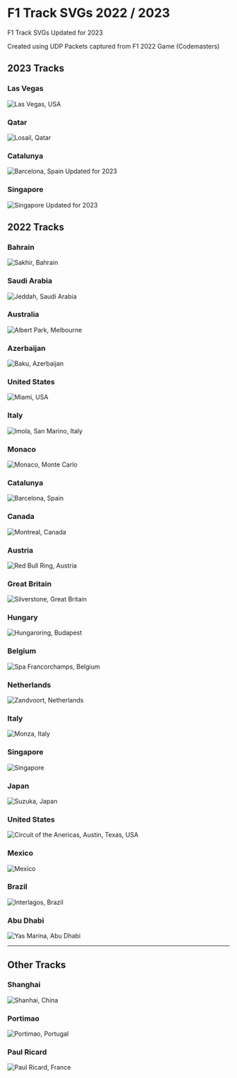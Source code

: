 # F1 Track SVGs 2022 / 2023

F1 Track SVGs
Updated for 2023

Created using UDP Packets captured from F1 2022 Game (Codemasters)

## 2023 Tracks
### Las Vegas
![Las Vegas, USA](Las%20Vegas.svg "Las Vegas United States SVG")

### Qatar
![Losail, Qatar](Losail.svg "Losail Qatar SVG")

### Catalunya
![Barcelona, Spain Updated for 2023](Catalunya.svg "Catalunya Barcelona SVG")

### Singapore
![Singapore Updated for 2023](sg.svg "Singapore SVG")

## 2022 Tracks
### Bahrain
![Sakhir, Bahrain](Sakhir%20(Bahrain).svg "Sakhir Bahrain SVG")

### Saudi Arabia
![Jeddah, Saudi Arabia](Jeddah.svg "Jeddah Saudi Arabia SVG")

### Australia
![Albert Park, Melbourne](Melbourne.svg "Australia Albert Park Melbourne SVG")

### Azerbaijan
![Baku, Azerbaijan](Baku%20(Azerbaijan).svg "Baku Azerbaijan SVG")

### United States
![Miami, USA](Miami.svg "Miami United States SVG")

### Italy
![Imola, San Marino, Italy](Imola.svg "San Marino Emilia-Romagna Italy SVG")

### Monaco
![Monaco, Monte Carlo](Monaco.svg "Monte Carlo SVG")

### Catalunya
![Barcelona, Spain](Catalunya.svg "Catalunya Barcelona SVG")

### Canada
![Montreal, Canada](Montreal.svg "Montreal Canada SVG")

### Austria
![Red Bull Ring, Austria](Austria.svg "Red Bull Ring Austria SVG")

### Great Britain
![Silverstone, Great Britain](Silverstone.svg "Silverstone Great Britain SVG")

### Hungary
![Hungaroring, Budapest](Hungaroring.svg "Hungaroring Budapest Hungary SVG")

### Belgium
![Spa Francorchamps, Belgium](Spa.svg "Spa-Francorchanps Belgium SVG")

### Netherlands
![Zandvoort, Netherlands](Zandvoort.svg "Zandvoort Netherlands SVG")

### Italy
![Monza, Italy](Monza.svg "Monza Italy SVG")

### Singapore
![Singapore](Singapore.svg "Singapore SVG")

### Japan
![Suzuka, Japan](Suzuka.svg "Suzuka Japan SVG")

### United States
![Circuit of the Anericas, Austin, Texas, USA](Texas.svg "Circuit of the Americas COTA Austin Texas United States SVG") 

### Mexico
![Mexico](Mexico.svg "Mexico SVG")

### Brazil
![Interlagos, Brazil](Brazil.svg "Interlagos Brazil SVG")

### Abu Dhabi
![Yas Marina, Abu Dhabi](Abu%20Dhabi.svg "Yas Marina Abu Dhabi SVG")

----
## Other Tracks

### Shanghai
![Shanhai, China](Shanghai.svg "Shaghai China SVG")
### Portimao
![Portimao, Portugal](Portimao.svg "Portimao Portugal SVG")
### Paul Ricard
![Paul Ricard, France](Paul%20Ricard.svg "Paul Ricard France SVG")
